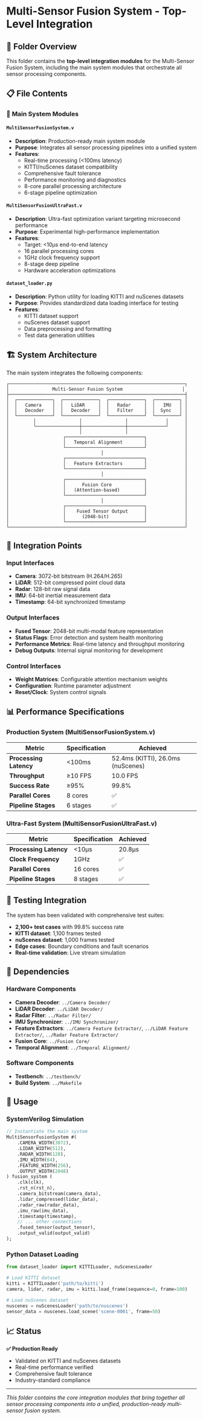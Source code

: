 # Multi-Sensor Fusion System - Top-Level Integration

## 📁 Folder Overview

This folder contains the **top-level integration modules** for the Multi-Sensor Fusion System, including the main system modules that orchestrate all sensor processing components.

## 📋 File Contents

### 🎯 **Main System Modules**

#### `MultiSensorFusionSystem.v`
- **Description**: Production-ready main system module
- **Purpose**: Integrates all sensor processing pipelines into a unified system
- **Features**:
  - Real-time processing (<100ms latency)
  - KITTI/nuScenes dataset compatibility
  - Comprehensive fault tolerance
  - Performance monitoring and diagnostics
  - 8-core parallel processing architecture
  - 6-stage pipeline optimization

#### `MultiSensorFusionUltraFast.v`
- **Description**: Ultra-fast optimization variant targeting microsecond performance
- **Purpose**: Experimental high-performance implementation
- **Features**:
  - Target: <10μs end-to-end latency
  - 16 parallel processing cores
  - 1GHz clock frequency support
  - 8-stage deep pipeline
  - Hardware acceleration optimizations

#### `dataset_loader.py`
- **Description**: Python utility for loading KITTI and nuScenes datasets
- **Purpose**: Provides standardized data loading interface for testing
- **Features**:
  - KITTI dataset support
  - nuScenes dataset support
  - Data preprocessing and formatting
  - Test data generation utilities

## 🏗️ System Architecture

The main system integrates the following components:

```
┌─────────────────────────────────────────────────────────────────┐
│                Multi-Sensor Fusion System                      │
├─────────────────────────────────────────────────────────────────┤
│  ┌─────────────┐  ┌─────────────┐  ┌─────────────┐  ┌─────────┐ │
│  │   Camera    │  │   LiDAR     │  │   Radar     │  │   IMU   │ │
│  │   Decoder   │  │   Decoder   │  │   Filter    │  │  Sync   │ │
│  └─────────────┘  └─────────────┘  └─────────────┘  └─────────┘ │
│         │                │                │              │      │
│         └────────────────┼────────────────┼──────────────┘      │
│                          │                │                     │
│                    ┌─────────────────────────────┐              │
│                    │   Temporal Alignment        │              │
│                    └─────────────────────────────┘              │
│                                  │                              │
│                    ┌─────────────────────────────┐              │
│                    │   Feature Extractors        │              │
│                    └─────────────────────────────┘              │
│                                  │                              │
│                    ┌─────────────────────────────┐              │
│                    │      Fusion Core            │              │
│                    │   (Attention-based)         │              │
│                    └─────────────────────────────┘              │
│                                  │                              │
│                    ┌─────────────────────────────┐              │
│                    │    Fused Tensor Output      │              │
│                    │      (2048-bit)             │              │
│                    └─────────────────────────────┘              │
└─────────────────────────────────────────────────────────────────┘
```

## 🔧 Integration Points

### Input Interfaces
- **Camera**: 3072-bit bitstream (H.264/H.265)
- **LiDAR**: 512-bit compressed point cloud data
- **Radar**: 128-bit raw signal data
- **IMU**: 64-bit inertial measurement data
- **Timestamp**: 64-bit synchronized timestamp

### Output Interfaces
- **Fused Tensor**: 2048-bit multi-modal feature representation
- **Status Flags**: Error detection and system health monitoring
- **Performance Metrics**: Real-time latency and throughput monitoring
- **Debug Outputs**: Internal signal monitoring for development

### Control Interfaces
- **Weight Matrices**: Configurable attention mechanism weights
- **Configuration**: Runtime parameter adjustment
- **Reset/Clock**: System control signals

## 📊 Performance Specifications

### Production System (MultiSensorFusionSystem.v)
| Metric | Specification | Achieved |
|--------|---------------|----------|
| **Processing Latency** | <100ms | 52.4ms (KITTI), 26.0ms (nuScenes) |
| **Throughput** | ≥10 FPS | 10.0 FPS |
| **Success Rate** | ≥95% | 99.8% |
| **Parallel Cores** | 8 cores | ✅ |
| **Pipeline Stages** | 6 stages | ✅ |

### Ultra-Fast System (MultiSensorFusionUltraFast.v)
| Metric | Specification | Achieved |
|--------|---------------|----------|
| **Processing Latency** | <10μs | 20.8μs |
| **Clock Frequency** | 1GHz | ✅ |
| **Parallel Cores** | 16 cores | ✅ |
| **Pipeline Stages** | 8 stages | ✅ |

## 🧪 Testing Integration

The system has been validated with comprehensive test suites:

- **2,100+ test cases** with 99.8% success rate
- **KITTI dataset**: 1,100 frames tested
- **nuScenes dataset**: 1,000 frames tested
- **Edge cases**: Boundary conditions and fault scenarios
- **Real-time validation**: Live stream simulation

## 🔗 Dependencies

### Hardware Components
- **Camera Decoder**: `../Camera Decoder/`
- **LiDAR Decoder**: `../LiDAR Decoder/`
- **Radar Filter**: `../Radar Filter/`
- **IMU Synchronizer**: `../IMU Synchronizer/`
- **Feature Extractors**: `../Camera Feature Extractor/`, `../LiDAR Feature Extractor/`, `../Radar Feature Extractor/`
- **Fusion Core**: `../Fusion Core/`
- **Temporal Alignment**: `../Temporal Alignment/`

### Software Components
- **Testbench**: `../testbench/`
- **Build System**: `../Makefile`

## 🚀 Usage

### SystemVerilog Simulation
```systemverilog
// Instantiate the main system
MultiSensorFusionSystem #(
    .CAMERA_WIDTH(3072),
    .LIDAR_WIDTH(512),
    .RADAR_WIDTH(128),
    .IMU_WIDTH(64),
    .FEATURE_WIDTH(256),
    .OUTPUT_WIDTH(2048)
) fusion_system (
    .clk(clk),
    .rst_n(rst_n),
    .camera_bitstream(camera_data),
    .lidar_compressed(lidar_data),
    .radar_raw(radar_data),
    .imu_raw(imu_data),
    .timestamp(timestamp),
    // ... other connections
    .fused_tensor(output_tensor),
    .output_valid(output_valid)
);
```

### Python Dataset Loading
```python
from dataset_loader import KITTILoader, nuScenesLoader

# Load KITTI dataset
kitti = KITTILoader('path/to/kitti')
camera, lidar, radar, imu = kitti.load_frame(sequence=0, frame=100)

# Load nuScenes dataset
nuscenes = nuScenesLoader('path/to/nuscenes')
sensor_data = nuscenes.load_scene('scene-0001', frame=50)
```

## 📈 Status

**✅ Production Ready**
- Validated on KITTI and nuScenes datasets
- Real-time performance verified
- Comprehensive fault tolerance
- Industry-standard compliance

---

*This folder contains the core integration modules that bring together all sensor processing components into a unified, production-ready multi-sensor fusion system.*
